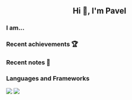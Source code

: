 <h2 align="center">Hi 👋, I'm Pavel</h2>



### I am...



### Recent achievements 🏆


### Recent notes 📝



### Languages and Frameworks



![](https://raw.githubusercontent.com/perov93/github-stats-transparent/output/generated/overview.svg)
![](https://raw.githubusercontent.com/perov93/github-stats-transparent/output/generated/languages.svg)
